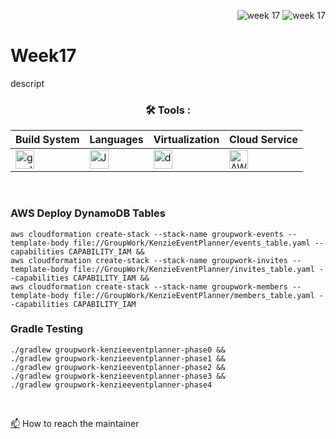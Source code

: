 <div align="right">
 
![week 17](https://img.shields.io/github/actions/workflow/status/Kyle-Gortych-Kenzie-Group-Work-T3/week17/main.yml?label=main) ![week 17](https://img.shields.io/github/actions/workflow/status/Kyle-Gortych-Kenzie-Group-Work-T3/week17/original.yml?label=original)

</div>

# Week17

descript


<div align="center">
 
### :hammer_and_wrench: Tools :

| Build System | Languages | Virtualization | Cloud Service |
| ------------ | --------- | -------------- | ------------- |
| <img src="https://img.shields.io/badge/Gradle-white?style=plastic&logo=gradle&logoColor=black" title="gradle" alt="gradle" height="30"/> | <img src="https://custom-icon-badges.demolab.com/badge/Java-white.svg?&sytle=plastic&logo=java" title="Java" alt="Java" height="30"/> | <img src="https://img.shields.io/badge/Docker-white?style=plastic&logo=docker&logoColor=blue" title="docker" alt="docker" height="30"/> | <img src="https://img.shields.io/badge/AWS-white?style=plastic&logo=amazon-aws&logoColor=black" title="AWS" alt="AWS" height="30"/> |
</div>
<br>

### AWS Deploy DynamoDB Tables

```console
aws cloudformation create-stack --stack-name groupwork-events --template-body file://GroupWork/KenzieEventPlanner/events_table.yaml --capabilities CAPABILITY_IAM &&
aws cloudformation create-stack --stack-name groupwork-invites --template-body file://GroupWork/KenzieEventPlanner/invites_table.yaml --capabilities CAPABILITY_IAM &&
aws cloudformation create-stack --stack-name groupwork-members --template-body file://GroupWork/KenzieEventPlanner/members_table.yaml --capabilities CAPABILITY_IAM
```

### Gradle Testing

```console
./gradlew groupwork-kenzieeventplanner-phase0 &&
./gradlew groupwork-kenzieeventplanner-phase1 &&
./gradlew groupwork-kenzieeventplanner-phase2 &&
./gradlew groupwork-kenzieeventplanner-phase3 &&
./gradlew groupwork-kenzieeventplanner-phase4
```
<br>

<a href="your-gmail-link?">:mailbox:</a> How to reach the maintainer
